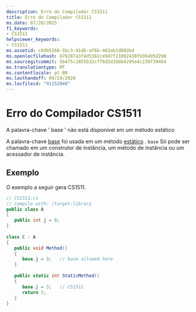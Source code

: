 ```yaml
---
description: Erro do Compilador CS1511
title: Erro do Compilador CS1511
ms.date: 07/20/2015
f1_keywords:
- CS1511
helpviewer_keywords:
- CS1511
ms.assetid: c04b5268-5bc3-41db-af6b-463ab1d802b4
ms.openlocfilehash: 678287a3f4d5382ce9d7f11002430f636495d298
ms.sourcegitcommit: 5b475c1855b32cf78d2d1bbb4295e4c236f39464
ms.translationtype: MT
ms.contentlocale: pt-BR
ms.lasthandoff: 09/24/2020
ms.locfileid: "91152046"
---
```

# <a name="compiler-error-cs1511"></a>Erro do Compilador CS1511

A palavra-chave ' base ' não está disponível em um método estático  
  
 A palavra-chave [base](../language-reference/keywords/base.md) foi usada em um método [estático](../language-reference/keywords/static.md) . `base` Só pode ser chamado em um construtor de instância, um método de instância ou um acessador de instância.  
  
## <a name="example"></a>Exemplo  

 O exemplo a seguir gera CS1511.  
  
```csharp  
// CS1511.cs  
// compile with: /target:library  
public class A  
{  
   public int j = 0;  
}  
  
class C : A  
{  
   public void Method()  
   {  
      base.j = 3;   // base allowed here  
   }  
  
   public static int StaticMethod()  
   {  
      base.j = 3;   // CS1511  
      return 1;  
   }  
}  
```
